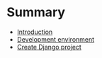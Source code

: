 # Summary

* [Introduction](README.md)
* [Development environment](development-environment.md)
* [Create Django project](create-django-project.md)

